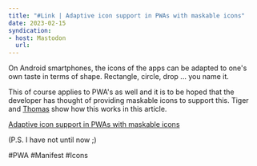 ```yaml
---
title: "#Link | Adaptive icon support in PWAs with maskable icons"
date: 2023-02-15
syndication: 
- host: Mastodon
  url: 
---
```


On Android smartphones, the icons of the apps can be adapted to one's own taste in terms of shape. Rectangle, circle, drop ... you name it.

This of course applies to PWA's as well and it is to be hoped that the developer has thought of providing maskable icons to support this. Tiger and [Thomas](https://toot.cafe/@tomayac) show how this works in this article.

[Adaptive icon support in PWAs with maskable icons](https://web.dev/maskable-icon/)

(P.S. I have not until now ;)

#PWA #Manifest #Icons